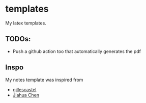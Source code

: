 # templates
My latex templates.

## TODOs:
- Push a github action too that automatically generates the pdf

## Inspo
My notes template was inspired from
- [gillescastel](https://github.com/gillescastel/lecture-notes)
- [Jiahua Chen](https://github.com/BrownAppliedCryptography/notes)
